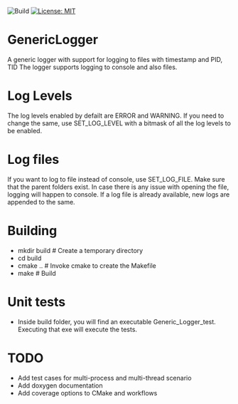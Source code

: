 
![Build](https://github.com/saai63/GenericLogger/workflows/Build_Project/badge.svg
)                     [![License: MIT](https://img.shields.io/badge/License-MIT-yellow.svg)](https://opensource.org/licenses/MIT)

# GenericLogger
A generic logger with support for logging to files with timestamp and PID, TID
The logger supports logging to console and also files.

# Log Levels
The log levels enabled by defailt are ERROR and WARNING.
If you need to change the same, use SET_LOG_LEVEL with a bitmask of all the log levels to be enabled.

# Log files
If you want to log to file instead of console, use SET_LOG_FILE.
Make sure that the parent folders exist. In case there is any issue with opening the file, logging will happen to console.
If a log file is already available, new logs are appended to the same.

# Building
* mkdir build # Create a temporary directory
* cd build
* cmake .. # Invoke cmake to create the Makefile
* make # Build

# Unit tests
* Inside build folder, you will find an executable Generic_Logger_test. Executing that exe will execute the tests.

# TODO
* Add test cases for multi-process and multi-thread scenario
* Add doxygen documentation
* Add coverage options to CMake and workflows
